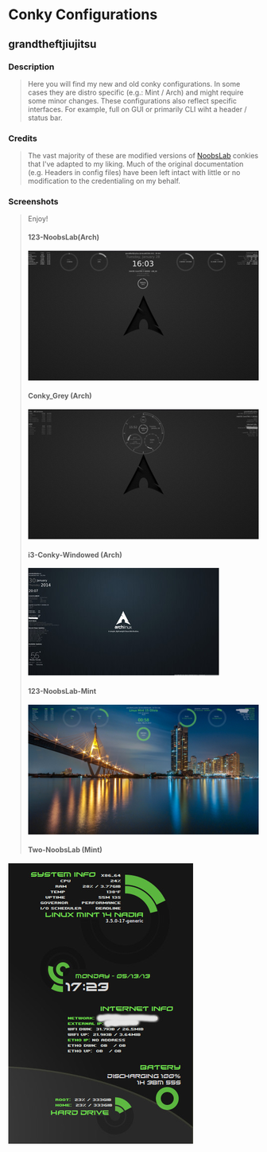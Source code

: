 Conky Configurations
====================

grandtheftjiujitsu
---------------------

### Description
> Here you will find my new and old conky configurations.  In some cases they are distro specific (e.g.: Mint / Arch) and might require some minor changes.  These configurations also reflect specific interfaces.  For example, full on GUI or primarily CLI wiht a header / status bar.

### Credits
> The vast majority of these are modified versions of [NoobsLab](http://www.noobslab.com/2012/07/conky-collection-for-ubuntulinux.html) conkies that I've adapted to my liking.  Much of the original documentation (e.g. Headers in config files) have been left intact with little or no modification to the credentialing on my behalf.

### Screenshots
> Enjoy!
> #### 123-NoobsLab(Arch)
> ![Picture](https://github.com/grandtheftjiujitsu/Conky/blob/master/123-noobslab.jpg)
> #### Conky_Grey (Arch)
> ![Picture](https://github.com/grandtheftjiujitsu/Conky/blob/master/conky_grey.jpg)
> #### i3-Conky-Windowed (Arch)
> ![Picture](https://github.com/grandtheftjiujitsu/Conky/blob/master/i3-conky-windowed.jpg)
> #### 123-NoobsLab-Mint
> ![Picture](https://github.com/grandtheftjiujitsu/Conky/blob/master/123-noobslab-mint.jpg)
> #### Two-NoobsLab (Mint)
![Picture](https://github.com/grandtheftjiujitsu/Conky/blob/master/two-noobslab-conky.jpg)